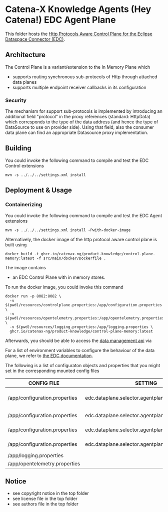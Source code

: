 # Catena-X Knowledge Agents (Hey Catena!) EDC Agent Plane

This folder hosts the [Http Protocols Aware Control Plane for the Eclipse Dataspace Connector (EDC)](https://projects.eclipse.org/projects/technology.dataspaceconnector).

## Architecture

The Control Plane is a variant/extension to the In Memory Plane which
- supports routing synchronous sub-protocols of Http through attached data planes
- supports multiple endpoint receiver callbacks in its configuration

### Security

The mechanism for support sub-protocols is implemented by introducing an additional field "protocol" in the
proxy references (standard: HttpData) which corresponds to the type of the data address (and hence the type of DataSource 
to use on provider side). Using that field, also the consumer data plane can find an appropriate Datasource proxy implementation.

## Building

You could invoke the following command to compile and test the EDC Control extensions

```console
mvn -s ../../../settings.xml install
```

## Deployment & Usage

### Containerizing 

You could invoke the following command to compile and test the EDC Agent extensions

```console
mvn -s ../../../settings.xml install -Pwith-docker-image
```

Alternatively, the docker image of the http protocol aware control plane is built using

```console
docker build -t ghcr.io/catenax-ng/product-knowledge/control-plane-memory:latest -f src/main/docker/Dockerfile .
```

The image contains
* an EDC Control Plane with in memory stores.

To run the docker image, you could invoke this command

```console
docker run -p 8082:8082 \
  -v $(pwd)/resources/controlplane.properties:/app/configuration.properties \
  -v $(pwd)/resources/opentelemetry.properties:/app/opentelemetry.properties \
  -v $(pwd)/resources/logging.properties:/app/logging.properties \
  ghcr.io/catenax-ng/product-knowledge/control-plane-memory:latest
````

Afterwards, you should be able to access the [data management api](http://localhost:8082/data) via

For a list of environment variables to configure the behaviour of the data plane, we refer to [the EDC documentation](https://github.com/catenax-ng/product-edc).

The following is a list of configuraton objects and properties that you might set in the corresponding mounted config files

| CONFIG FILE | SETTING        | Required  | Example                                                                | Description                          | List |
|---          |---	           |---	       |---	                                                                    |---                                   | ---  |
| /app/configuration.properties| edc.dataplane.selector.agentplane.url          |           | http://oem-data-plane:8082/  | Data Plane Api of the Agent Plane              |      | 
| /app/configuration.properties| edc.dataplane.selector.agentplane.sourcetypes           |           | urn:cx:Protocol:w3c:Http#SPARQL  | Source/Proxy Protocols   |  X    | 
| /app/configuration.properties| edc.dataplane.selector.agentplane.destinationtypes           |           | HttpProxy  | Transfer Protocols          |      | 
| /app/configuration.properties| edc.dataplane.selector.agentplane.properties           |           | { "publicApiUrl": "http://oem-data-plane:8185/api/public" } | Http transfer endpoint         |      | 
| /app/logging.properties     |           |                                                            | Logging configuration | X    |
| /app/opentelemetry.properties     |           |                                                            | Telemetry configuration | X    |

## Notice

* see copyright notice in the top folder
* see license file in the top folder
* see authors file in the top folder
